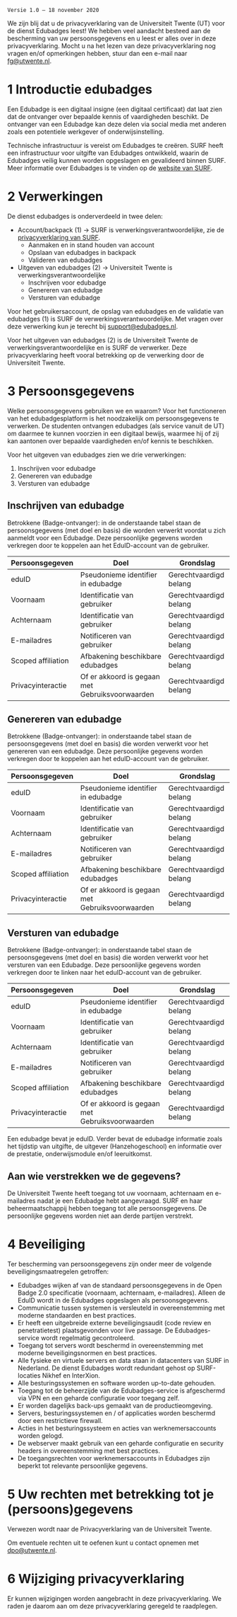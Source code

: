 `Versie 1.0 – 18 november 2020`

We zijn blij dat u de privacyverklaring van de Universiteit Twente (UT) voor de dienst Edubadges leest! We hebben veel aandacht besteed aan de bescherming van uw persoonsgegevens en u leest er alles over in deze privacyverklaring. Mocht u na het lezen van deze privacyverklaring nog vragen en/of opmerkingen hebben, stuur dan een e-mail naar [fg@utwente.nl](mailto:fg@utwente.nl).

# 1 Introductie edubadges
Een Edubadge is een digitaal insigne (een digitaal certificaat) dat laat zien dat de ontvanger over bepaalde kennis of vaardigheden beschikt. De ontvanger van een Edubadge kan deze delen via social media met anderen zoals een potentiele werkgever of onderwijsinstelling.

Technische infrastructuur is vereist om Edubadges te creëren. SURF heeft een infrastructuur voor uitgifte van Edubadges ontwikkeld, waarin de Edubadges veilig kunnen worden opgeslagen en gevalideerd binnen SURF. Meer informatie over Edubadges is te vinden op de [website van SURF](https://surf.nl/edubadges).

# 2 Verwerkingen
De dienst edubadges is onderverdeeld in twee delen:

* Account/backpack (1) -> SURF is verwerkingsverantwoordelijke, zie de [privacyverklaring van SURF](https://edubadges.nl/privacy).
  * Aanmaken en in stand houden van account
  * Opslaan van edubadges in backpack
  * Valideren van edubadges
* Uitgeven van edubadges (2) -> Universiteit Twente is verwerkingsverantwoordelijke
  * Inschrijven voor edubadge
  * Genereren van edubadge
  * Versturen van edubadge

Voor het gebruikersaccount, de opslag van edubadges en de validatie van edubadges (1) is SURF de verwerkingsverantwoordelijke. Met vragen over deze verwerking kun je terecht bij [support@edubadges.nl](mailto:support@edubadges.nl).

Voor het uitgeven van edubadges (2) is de Universiteit Twente de verwerkingsverantwoordelijke en is SURF de verwerker. Deze privacyverklaring heeft vooral betrekking op de verwerking door de Universiteit Twente.

# 3 Persoonsgegevens
Welke persoonsgegevens gebruiken we en waarom? Voor het functioneren van het edubadgesplatform is het noodzakelijk om persoonsgegevens te verwerken. De studenten ontvangen edubadges (als service vanuit de UT) om daarmee te kunnen voorzien in een digitaal bewijs, waarmee hij of zij kan aantonen over bepaalde vaardigheden en/of kennis te beschikken.

Voor het uitgeven van edubadges zien we drie verwerkingen:

1. Inschrijven voor edubadge
2. Genereren van edubadge
3. Versturen van edubadge

## Inschrijven van edubadge
Betrokkene (Badge-ontvanger): in de onderstaande tabel staan de persoonsgegevens (met doel en basis) die worden verwerkt voordat u zich aanmeldt voor een Edubadge. Deze persoonlijke gegevens worden verkregen door te koppelen aan het EduID-account van de gebruiker.

| Persoonsgegeven | Doel | Grondslag |
| --------------- | ---- | --------- |
| eduID | Pseudonieme identifier in edubadge | Gerechtvaardigd belang |
| Voornaam | Identificatie van gebruiker | Gerechtvaardigd belang |
| Achternaam | Identificatie van gebruiker | Gerechtvaardigd belang |
| E-mailadres | Notificeren van gebruiker | Gerechtvaardigd belang |
| Scoped affiliation | Afbakening beschikbare edubadges | Gerechtvaardigd belang |
| Privacyinteractie | Of er akkoord is gegaan met Gebruiksvoorwaarden | Gerechtvaardigd belang |

## Genereren van edubadge
Betrokkene (Badge-ontvanger): in onderstaande tabel staan de persoonsgegevens (met doel en basis) die worden verwerkt voor het genereren van een edubadge. Deze persoonlijke gegevens worden verkregen door te koppelen aan het eduID-account van de gebruiker.

| Persoonsgegeven | Doel | Grondslag |
| --------------- | ---- | --------- |
| eduID | Pseudonieme identifier in edubadge | Gerechtvaardigd belang |
| Voornaam | Identificatie van gebruiker | Gerechtvaardigd belang |
| Achternaam | Identificatie van gebruiker | Gerechtvaardigd belang |
| E-mailadres | Notificeren van gebruiker | Gerechtvaardigd belang |
| Scoped affiliation | Afbakening beschikbare edubadges | Gerechtvaardigd belang |
| Privacyinteractie | Of er akkoord is gegaan met Gebruiksvoorwaarden | Gerechtvaardigd belang |

## Versturen van edubadge
Betrokkene (Badge-ontvanger): in onderstaande tabel staan de persoonsgegevens (met doel en basis) die worden verwerkt voor het versturen van een Edubadge. Deze persoonlijke gegevens worden verkregen door te linken naar het eduID-account van de gebruiker.

| Persoonsgegeven | Doel | Grondslag |
| --------------- | ---- | --------- |
| eduID | Pseudonieme identifier in edubadge | Gerechtvaardigd belang |
| Voornaam | Identificatie van gebruiker | Gerechtvaardigd belang |
| Achternaam | Identificatie van gebruiker | Gerechtvaardigd belang |
| E-mailadres | Notificeren van gebruiker | Gerechtvaardigd belang |
| Scoped affiliation | Afbakening beschikbare edubadges | Gerechtvaardigd belang |
| Privacyinteractie | Of er akkoord is gegaan met Gebruiksvoorwaarden | Gerechtvaardigd belang |

Een edubadge bevat je eduID. Verder bevat de edubadge informatie zoals het tijdstip van uitgifte, de uitgever (Hanzehogeschool) en informatie over de prestatie, onderwijsmodule en/of leeruitkomst.

## Aan wie verstrekken we de gegevens?
De Universiteit Twente heeft toegang tot uw voornaam, achternaam en e-mailadres nadat je een Edubadge hebt aangevraagd. SURF en haar beheermaatschappij hebben toegang tot alle persoonsgegevens. De persoonlijke gegevens worden niet aan derde partijen verstrekt.

# 4 Beveiliging
Ter bescherming van persoonsgegevens zijn onder meer de volgende beveiligingsmaatregelen getroffen:

* Edubadges wijken af van de standaard persoonsgegevens in de Open Badge 2.0 specificatie (voornaam, achternaam, e-mailadres). Alleen de EduID wordt in de Edubadges opgeslagen als persoonsgegevens.
* Communicatie tussen systemen is versleuteld in overeenstemming met moderne standaarden en best practices.
* Er heeft een uitgebreide externe beveiligingsaudit (code review en penetratietest) plaatsgevonden voor live passage. De Edubadges-service wordt regelmatig gecontroleerd.
* Toegang tot servers wordt beschermd in overeenstemming met moderne beveiligingsnormen en best practices.
* Alle fysieke en virtuele servers en data staan in datacenters van SURF in Nederland. De dienst Edubadges wordt redundant gehost op SURF-locaties Nikhef en InterXion.
* Alle besturingssystemen en software worden up-to-date gehouden.
* Toegang tot de beheerzijde van de Edubadges-service is afgeschermd via VPN en een geharde configuratie voor toegang zelf.
* Er worden dagelijks back-ups gemaakt van de productieomgeving.
* Servers, besturingssystemen en / of applicaties worden beschermd door een restrictieve firewall.
* Acties in het besturingssysteem en acties van werknemersaccounts worden gelogd.
* De webserver maakt gebruik van een geharde configuratie en security headers in overeenstemming met best practices.
* De toegangsrechten voor werknemersaccounts in Edubadges zijn beperkt tot relevante persoonlijke gegevens.

# 5 Uw rechten met betrekking tot je (persoons)gegevens
Verwezen wordt naar de Privacyverklaring van de Universiteit Twente.

Om eventuele rechten uit te oefenen kunt u contact opnemen met [dpo@utwente.nl](mailto:dpo@utwente.nl).

# 6 Wijziging privacyverklaring
Er kunnen wijzigingen worden aangebracht in deze privacyverklaring. We raden je daarom aan om deze privacyverklaring geregeld te raadplegen.
